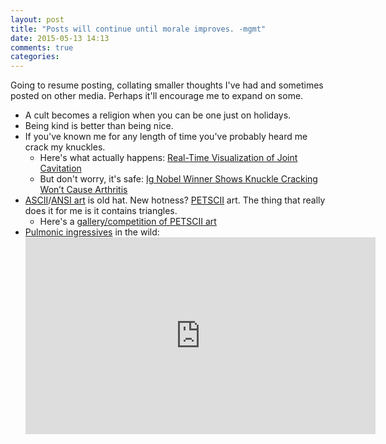 ```yaml
---
layout: post
title: "Posts will continue until morale improves. -mgmt"
date: 2015-05-13 14:13
comments: true
categories: 
---
```


Going to resume posting, collating smaller thoughts I've had and sometimes posted on other media. Perhaps it'll encourage me to expand on some.

- A cult becomes a religion when you can be one just on holidays.
- Being kind is better than being nice.
- If you've known me for any length of time you've probably heard me crack my knuckles. 
    - Here's what actually happens: [Real-Time Visualization of Joint Cavitation](http://journals.plos.org/plosone/article?id=10.1371/journal.pone.0119470)
    - But don't worry, it's safe: [Ig Nobel Winner Shows Knuckle Cracking Won’t Cause Arthritis](http://tech.mit.edu/V129/N41/ignobels.html)
- [ASCII](http://www.wikiwand.com/en/ASCII_art)/[ANSI art](http://www.wikiwand.com/en/ANSI_art) is old hat. New hotness? [PETSCII](https://www.wikiwand.com/en/PETSCII) art. The thing that really does it for me is it contains triangles.
    - Here's a [gallery/competition of PETSCII art](http://csdb.dk/event/?id=2139&sort=rating)
- [Pulmonic ingressives](http://www.wikiwand.com/en/Ingressive_sound) in the wild: <iframe width="560" height="315" src="https://www.youtube.com/embed/URgdIAz4QNg" frameborder="0" allowfullscreen></iframe>
